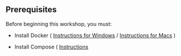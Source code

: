 ## Prerequisites

Before beginning this workshop, you must:

 - Install Docker ( [Instructions for Windows](https://docs.docker.com/v18.09/docker-for-windows/install/) / [Instructions for Macs](https://docs.docker.com/docker-for-mac/install/) )

 - Install Compose ( [Instructions](https://docs.docker.com/v18.09/compose/install//) 
